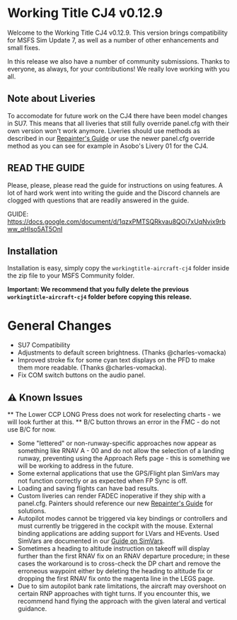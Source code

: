 # Working Title CJ4 v0.12.9
Welcome to the Working Title CJ4 v0.12.9. This version brings compatibility for MSFS Sim Update 7, as well as a number of other enhancements and small fixes.

In this release we also have a number of community submissions. Thanks to everyone, as always, for your contributions! We really love working with you all.

## Note about Liveries
To accomodate for future work on the CJ4 there have been model changes in SU7. This means that all liveries that still fully override panel.cfg with their own version won't work anymore.
Liveries should use methods as described in our [Repainter's Guide](https://www.workingtitle.aero/packages/cj4/guides/repainter) or use the newer panel.cfg override method as you can see for example in Asobo's Livery 01 for the CJ4.

## READ THE GUIDE
Please, please, please read the guide for instructions on using features. A lot of hard work went into writing the guide and the Discord channels are clogged with questions that are readily answered in the guide.

GUIDE: https://docs.google.com/document/d/1qzxPMTSQRkvau8QOi7xUqNvjx9rbww_qHlso5AT5OnI

## Installation
Installation is easy, simply copy the `workingtitle-aircraft-cj4` folder inside the zip file to your MSFS Community folder. 

**Important: We recommend that you fully delete the previous `workingtitle-aircraft-cj4` folder before copying this release.**

# General Changes
- SU7 Compatibility
- Adjustments to default screen brightness. (Thanks @charles-vomacka)
- Improved stroke fix for some cyan text displays on the PFD to make them more readable. (Thanks @charles-vomacka).
- Fix COM switch buttons on the audio panel.

## ⚠️ Known Issues
** The Lower CCP LONG Press does not work for reselecting charts - we will look further at this.
** B/C button throws an error in the FMC - do not use B/C for now.
* Some "lettered" or non-runway-specific approaches now appear as something like RNAV A - 00 and do not allow the selection of a landing runway, preventing using the Approach Refs page - this is something we will be working to address in the future.
* Some external applications that use the GPS/Flight plan SimVars may not function correctly or as expected when FP Sync is off.
* Loading and saving flights can have bad results.
* Custom liveries can render FADEC inoperative if they ship with a panel.cfg. Painters should reference our new [Repainter's Guide](https://www.workingtitle.aero/packages/cj4/guides/repainter) for solutions.
* Autopilot modes cannot be triggered via key bindings or controllers and must currently be triggered in the cockpit with the mouse. External binding applications are adding support for LVars and HEvents. Used SimVars are documented in our [Guide on SimVars](https://www.workingtitle.aero/packages/cj4/guides/simvars).
* Sometimes a heading to altitude instruction on takeoff will display further than the first RNAV fix on an RNAV departure procedure; in these cases the workaround is to cross-check the DP chart and remove the erroneous waypoint either by deleting the heading to altitude fix or dropping the first RNAV fix onto the magenta line in the LEGS page.
* Due to sim autopilot bank rate limitations, the aircraft may overshoot on certain RNP approaches with tight turns. If you encounter this, we recommend hand flying the approach with the given lateral and vertical guidance.
